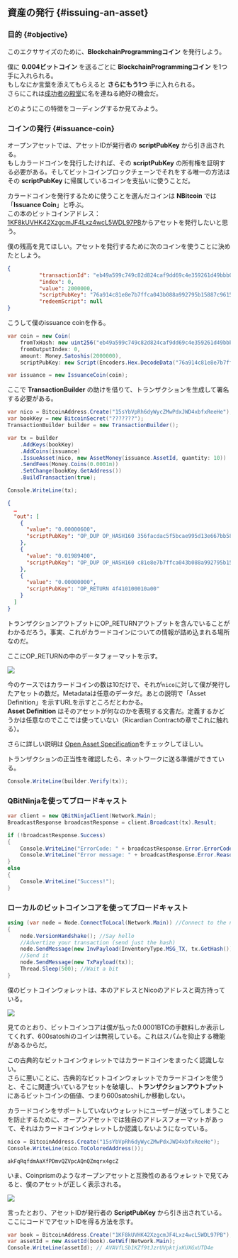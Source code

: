 ## 資産の発行 {#issuing-an-asset}

### 目的 {#objective}

このエクササイズのために、**BlockchainProgrammingコイン** を発行しよう。

僕に **0.004ビットコイン** を送るごとに **BlockchainProgrammingコイン** を1つ手に入れられる。  
もしなにか言葉を添えてもらえると **さらにもう1つ** 手に入れられる。  
さらにこれは[成功者の殿堂](http://n.bitcoin.ninja/)に名を連ねる絶好の機会だ。

どのようにこの特徴をコーディングするか見てみよう。

### コインの発行 {#issuance-coin}

オープンアセットでは、アセットIDが発行者の **scriptPubKey** から引き出される。  
もしカラードコインを発行したければ、その **scriptPubKey** の所有権を証明する必要がある。そしてビットコインブロックチェーンでそれをする唯一の方法はその **scriptPubKey** に帰属しているコインを支払いに使うことだ。

カラードコインを発行するために使うことを選んだコインは **NBitcoin** では「**Issuance Coin**」と呼ぶ。  
この本のビットコインアドレス：[1KF8kUVHK42XzgcmJF4Lxz4wcL5WDL97PB](https://www.smartbit.com.au/address/1KF8kUVHK42XzgcmJF4Lxz4wcL5WDL97PB)からアセットを発行したいと思う。

僕の残高を見てほしい。アセットを発行するために次のコインを使うことに決めたとしよう。

```json
{
          "transactionId": "eb49a599c749c82d824caf9dd69c4e359261d49bbb0b9d6dc18c59bc9214e43b",
          "index": 0,
          "value": 2000000,
          "scriptPubKey": "76a914c81e8e7b7ffca043b088a992795b15887c96159288ac",
          "redeemScript": null
}
```

こうして僕のissuance coinを作る。

```cs
var coin = new Coin(
    fromTxHash: new uint256("eb49a599c749c82d824caf9dd69c4e359261d49bbb0b9d6dc18c59bc9214e43b"),
    fromOutputIndex: 0,
    amount: Money.Satoshis(2000000),
    scriptPubKey: new Script(Encoders.Hex.DecodeData("76a914c81e8e7b7ffca043b088a992795b15887c96159288ac")));

var issuance = new IssuanceCoin(coin);
```

ここで **TransactionBuilder** の助けを借りて、トランザクションを生成して署名する必要がある。

```cs
var nico = BitcoinAddress.Create("15sYbVpRh6dyWycZMwPdxJWD4xbfxReeHe");
var bookKey = new BitcoinSecret("???????");
TransactionBuilder builder = new TransactionBuilder();

var tx = builder
    .AddKeys(bookKey)
    .AddCoins(issuance)
    .IssueAsset(nico, new AssetMoney(issuance.AssetId, quantity: 10))
    .SendFees(Money.Coins(0.0001m))
    .SetChange(bookKey.GetAddress())
    .BuildTransaction(true);

Console.WriteLine(tx);
```

```json
{
  …
  "out": [
    {
      "value": "0.00000600",
      "scriptPubKey": "OP_DUP OP_HASH160 356facdac5f5bcae995d13e667bb5864fd1e7d59 OP_EQUALVERIFY OP_CHECKSIG"
    },
    {
      "value": "0.01989400",
      "scriptPubKey": "OP_DUP OP_HASH160 c81e8e7b7ffca043b088a992795b15887c961592 OP_EQUALVERIFY OP_CHECKSIG"
    },
    {
      "value": "0.00000000",
      "scriptPubKey": "OP_RETURN 4f410100010a00"
    }
  ]
}
```

トランザクションアウトプットにOP\_RETURNアウトプットを含んでいることがわかるだろう。事実、これがカラードコインについての情報が詰め込まれる場所なのだ。

ここにOP\_RETURNの中のデータフォーマットを示す。

![](../assets/ColorMaker.png)

今のケースではカラードコインの数は10だけで、それが`nico`に対して僕が発行したアセットの数だ。Metadataは任意のデータだ。あとの説明で「Asset Definition」を示すURLを示すところだとわかる。  
**Asset Definition** はそのアセットが何なのかを表現する文書だ。定義するかどうかは任意なのでここでは使っていない（Ricardian Contractの章でこれに触れる）。

さらに詳しい説明は [Open Asset Specification](https://github.com/OpenAssets/open-assets-protocol/blob/master/specification.mediawiki)をチェックしてほしい。

トランザクションの正当性を確認したら、ネットワークに送る準備ができている。

```cs
Console.WriteLine(builder.Verify(tx));
```

### QBitNinjaを使ってブロードキャスト

```cs
var client = new QBitNinjaClient(Network.Main);
BroadcastResponse broadcastResponse = client.Broadcast(tx).Result;

if (!broadcastResponse.Success)
{
    Console.WriteLine("ErrorCode: " + broadcastResponse.Error.ErrorCode);
    Console.WriteLine("Error message: " + broadcastResponse.Error.Reason);
}
else
{
    Console.WriteLine("Success!");
}
```

### ローカルのビットコインコアを使ってブロードキャスト

```cs
using (var node = Node.ConnectToLocal(Network.Main)) //Connect to the node
{
    node.VersionHandshake(); //Say hello
    //Advertize your transaction (send just the hash)
    node.SendMessage(new InvPayload(InventoryType.MSG_TX, tx.GetHash()));
    //Send it
    node.SendMessage(new TxPayload(tx));
    Thread.Sleep(500); //Wait a bit
}
```

僕のビットコインウォレットは、本のアドレスとNicoのアドレスと両方持っている。

![](../assets/NicoWallet.png)

見てのとおり、ビットコインコアは僕が払った0.0001BTCの手数料しか表示してくれず、600satoshiのコインは無視している。これはスパムを抑止する機能があるからだ。

この古典的なビットコインウォレットではカラードコインをまったく認識しない。  
さらに悪いことに、古典的なビットコインウォレットでカラードコインを使うと、そこに関連づいているアセットを破壊し、**トランザクションアウトプット** にあるビットコインの価値、つまり600satoshiしか移動しない。

カラードコインをサポートしていないウォレットにユーザーが送ってしまうことを防止するために、オープンアセットでは独自のアドレスフォーマットがあって、それはカラードコインウォレットしか認識しないようになっている。

```cs
nico = BitcoinAddress.Create("15sYbVpRh6dyWycZMwPdxJWD4xbfxReeHe");
Console.WriteLine(nico.ToColoredAddress());
```

```
akFqRqfdmAaXfPDmvQZVpcAQnQZmqrx4gcZ
```

いま、Coinprismのようなオープンアセットと互換性のあるウォレットで見てみると、僕のアセットが正しく表示される。

![](../assets/Coinprism.png)

言ったとおり、アセットIDが発行者の **ScriptPubKey** から引き出されている。ここにコードでアセットIDを得る方法を示す。

```cs
var book = BitcoinAddress.Create("1KF8kUVHK42XzgcmJF4Lxz4wcL5WDL97PB");
var assetId = new AssetId(book).GetWif(Network.Main);
Console.WriteLine(assetId); // AVAVfLSb1KZf9tJzrUVpktjxKUXGxUTD4e
```
